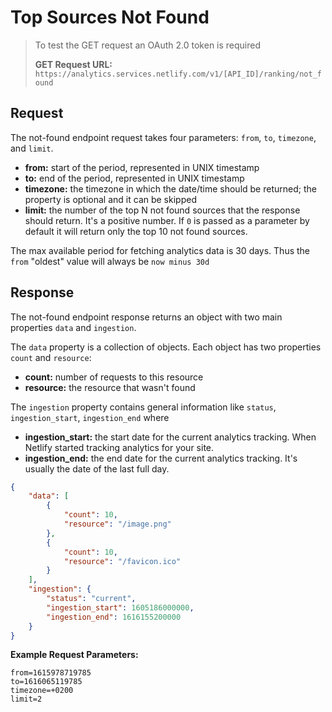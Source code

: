 # Top Sources Not Found

> To test the GET request an OAuth 2.0 token is required
>
> **GET Request URL:** `https://analytics.services.netlify.com/v1/[API_ID]/ranking/not_found`

## Request

The not-found endpoint request takes four parameters: `from`, `to`, `timezone`, and `limit`.

- **from:** start of the period, represented in UNIX timestamp
- **to:** end of the period, represented in UNIX timestamp
- **timezone:** the timezone in which the date/time should be returned; the property is optional and it can be skipped
- **limit:** the number of the top N not found sources that the response should return. It's a positive number. If `0` is passed as a parameter by default it will return only the top 10 not found sources.

The max available period for fetching analytics data is 30 days. Thus the `from` "oldest" value will always be `now minus 30d`

## Response

The not-found endpoint response returns an object with two main properties `data` and `ingestion`.

The `data` property is a collection of objects. Each object has two properties `count` and `resource`:

- **count:** number of requests to this resource
- **resource:** the resource that wasn't found

The `ingestion` property contains general information like `status`, `ingestion_start`, `ingestion_end` where

- **ingestion_start:** the start date for the current analytics tracking. When Netlify started tracking analytics for your site.
- **ingestion_end:** the end date for the current analytics tracking. It's usually the date of the last full day.

```json
{
    "data": [
        {
            "count": 10,
            "resource": "/image.png"
        },
        {
            "count": 10,
            "resource": "/favicon.ico"
        }
    ],
    "ingestion": {
        "status": "current",
        "ingestion_start": 1605186000000,
        "ingestion_end": 1616155200000
    }
}
```

**Example Request Parameters:**

```text
from=1615978719785
to=1616065119785
timezone=+0200
limit=2
```

